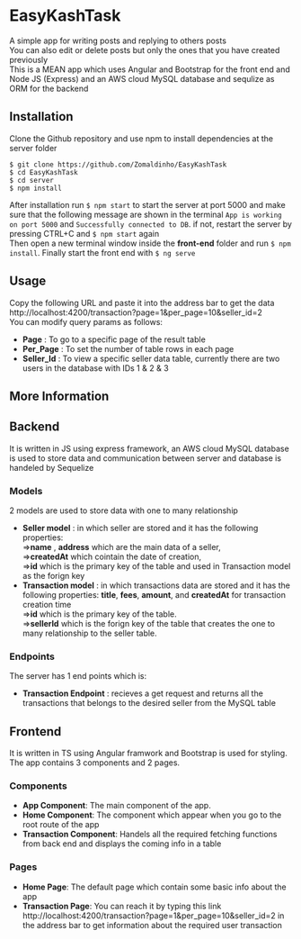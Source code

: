 # EasyKashTask

A simple app for writing posts and replying to others posts <br/>
You can also edit or delete posts but only the ones that you have created previously <br/>
This is a MEAN app which uses Angular and Bootstrap for the front end and Node JS (Express) and an AWS cloud MySQL database and sequlize as ORM for the backend

## Installation

Clone the Github repository and use npm to install dependencies at the server folder <br/>
```
$ git clone https://github.com/Zomaldinho/EasyKashTask
$ cd EasyKashTask
$ cd server
$ npm install
```
After installation run `$ npm start` to start the server at port 5000 and make sure that the following message are shown in the terminal `App is working on port 5000` and `Successfully connected to DB`. if not, restart the server by pressing CTRL+C and `$ npm start` again <br/>
Then open a new terminal window inside the **front-end** folder and run `$ npm install`.
Finally start the front end with `$ ng serve`

## Usage
Copy the following URL and paste it into the address bar to get the data <a>http://localhost:4200/transaction?page=1&per_page=10&seller_id=2</a> <br/>
You can modify query params as follows:
* **Page** : To go to a specific page of the result table
* **Per_Page** : To set the number of table rows in each page
* **Seller_Id** : To view a specific  seller data table, currently there are two users in the database with IDs 1 & 2 & 3


## More Information

## Backend

It is written in JS using express framework, an AWS cloud MySQL database is used to store data and communication between server and database is handeled by Sequelize

### Models
2 models are used to store data with one to many relationship
* **Seller model** : in which seller are stored and it has the following properties:<br/> =>**name** , **address** which are the main data of a seller, <br/> =>**createdAt** which cointain the date of creation, <br/>=>**id** which is the primary key of the table and used in Transaction model as the forign key
* **Transaction model** : in which transactions data are stored and it has the following properties: **title**, **fees**, **amount**, and **createdAt** for transaction creation time <br/>=>**id** which is the primary key of the table. <br/>=>**sellerId** which is the forign key of the table that creates the one to many relationship to the seller table.

### Endpoints
The server has 1 end points which is:
* **Transaction Endpoint** : recieves a get request and returns all the transactions that belongs to the desired seller from the MySQL table


## Frontend
It is written in TS using Angular framwork and Bootstrap is used for styling. <br/>
The app contains 3 components and 2 pages. <br/>
### Components
* **App Component**: The main component of the app. <br/>
* **Home Component**: The component which appear when you go to the root route of the app
* **Transaction Component**: Handels all the required fetching functions from back end and displays the coming info in a table


### Pages

* **Home Page**: The default page which contain some basic info about the app
* **Transaction Page**: You can reach it by typing this link <a>http://localhost:4200/transaction?page=1&per_page=10&seller_id=2</a> in the address bar to get information about the required user transaction

